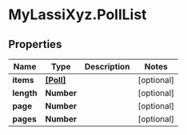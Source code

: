 # MyLassiXyz.PollList

## Properties

Name | Type | Description | Notes
------------ | ------------- | ------------- | -------------
**items** | [**[Poll]**](Poll.md) |  | [optional] 
**length** | **Number** |  | [optional] 
**page** | **Number** |  | [optional] 
**pages** | **Number** |  | [optional] 


